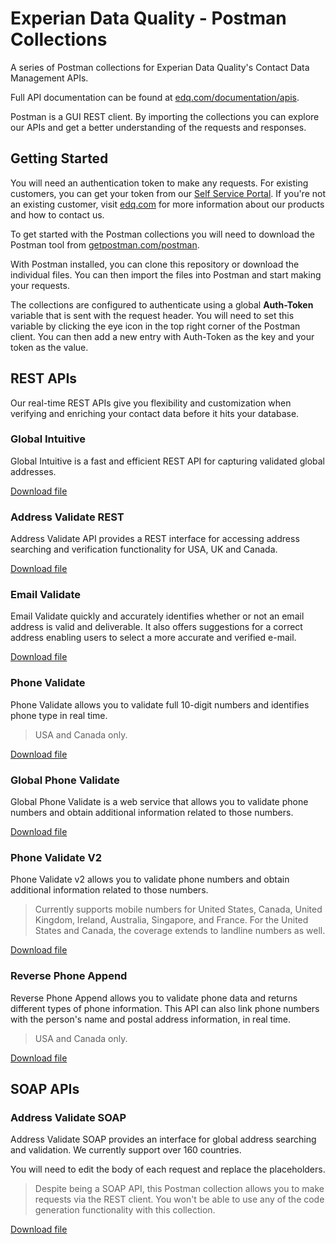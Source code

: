 # Experian Data Quality - Postman Collections

A series of Postman collections for Experian Data Quality's Contact Data Management APIs.

Full API documentation can be found at [edq.com/documentation/apis](http://edq.com/documentation/apis).

Postman is a GUI REST client. By importing the collections you can explore our APIs and get a better understanding of the requests and responses.

## Getting Started

You will need an authentication token to make any requests. For existing customers, you can get your token from our [Self Service Portal](https://portal.experianmarketingservices.com/). If you're not an existing customer, visit [edq.com](http://edq.com) for more information about our products and how to contact us.

To get started with the Postman collections you will need to download the Postman tool from [getpostman.com/postman](https://www.getpostman.com/postman).

With Postman installed, you can clone this repository or download the individual files. You can then import the files into Postman and start making your requests.

The collections are configured to authenticate using a global **Auth-Token** variable that is sent with the request header. You will need to set this variable by clicking the eye icon in the top right corner of the Postman client. You can then add a new entry with Auth-Token as the key and your token as the value.

## REST APIs

Our real-time REST APIs give you flexibility and customization when verifying and enriching your contact data before it hits your database.

### Global Intuitive

Global Intuitive is a fast and efficient REST API for capturing validated global addresses.

[Download file](../../raw/master/global-intuitive.postman_collection.json)


### Address Validate REST

Address Validate API provides a REST interface for accessing address searching and verification functionality for USA, UK and Canada.

[Download file](../../raw/master/address-validate-api-rest.postman_collection.json)

### Email Validate

Email Validate quickly and accurately identifies whether or not an email address is valid and deliverable. It also offers suggestions for a correct address enabling users to select a more accurate and verified e-mail.

[Download file](../../raw/master/email-validate.postman_collection.json)
### Phone Validate

Phone Validate allows you to validate full 10-digit numbers and identifies phone type in real time. 

> USA and Canada only.

[Download file](../../raw/master/phone-validate-api.postman_collection.json)

### Global Phone Validate

Global Phone Validate is a web service that allows you to validate phone numbers and obtain additional information related to those numbers.

[Download file](../../raw/master/global-phone-validate.postman_collection.json)

### Phone Validate V2

Phone Validate v2 allows you to validate phone numbers and obtain additional information related to those numbers.

> Currently supports mobile numbers for United States, Canada, United Kingdom, Ireland, Australia, Singapore, and France. 
For the United States and Canada, the coverage extends to landline numbers as well.

[Download file](../../raw/master/phone-validate-v2.postman_collection.json)

### Reverse Phone Append

Reverse Phone Append allows you to validate phone data and returns different types of phone information. This API can also link phone numbers with the person's name and postal address information, in real time. 

> USA and Canada only.

[Download file](../../raw/master/reverse-phone-append.postman_collection.json)

## SOAP APIs

### Address Validate SOAP

Address Validate SOAP provides an interface for global address searching and validation. We currently support over 160 countries.

You will need to edit the body of each request and replace the placeholders.

> Despite being a SOAP API, this Postman collection allows you to make requests via the REST client. You won't be able to use any of the code generation functionality with this collection.

[Download file](../../raw/master/address-validate-soap.postman_collection.json)






